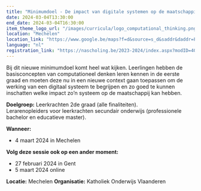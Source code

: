 ```yaml
---
title: "Minimumdoel - De impact van digitale systemen op de maatschappij"
date: 2024-03-04T13:30:00
end_date: 2024-03-04T16:30:00
item_theme_logo_url: "/images/curricula/logo_computational_thinking.png"
location: "Mechelen"
location_link: "https://www.google.be/maps?f=d&source=s_d&saddr&daddr=Frederik+de+Merodestraat+18+Mechelen+2800&hl=nl"
language: "nl"
registration_link: "https://nascholing.be/2023-2024/index.aspx?modID=4056689"
---
```

Bij dit nieuwe minimumdoel komt heel wat kijken. Leerlingen hebben de basisconcepten van computationeel denken leren kennen in de eerste graad en moeten deze nu in een nieuwe context 
gaan toepassen om de werking van een digitaal systeem te begrijpen en zo goed te kunnen inschatten welke impact zo’n systeem op de maatschappij kan hebben.

**Doelgroep:**
Leerkrachten 2de graad (alle finaliteiten).<br>
Lerarenopleiders voor leerkrachten secundair onderwijs (professionele bachelor en educatieve master).

**Wanneer:**
- 4 maart 2024 in Mechelen<br>

**Volg deze sessie ook op een ander moment:**
- 27 februari 2024 in Gent
- 5 maart 2024 online<br>

**Locatie:** Mechelen
**Organisatie:** Katholiek Onderwijs Vlaanderen

